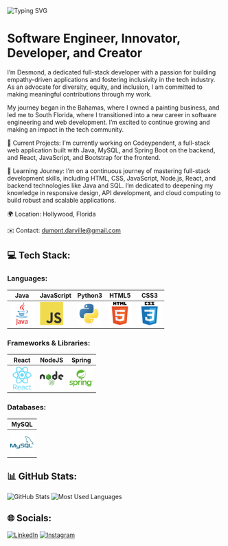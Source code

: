 ![Typing SVG](https://readme-typing-svg.demolab.com/?lines=👋+Hi+there,+I'm+Desmond+Darville;Welcome+to+my+Github!🚀)

# Software Engineer, Innovator, Developer, and Creator
I’m Desmond, a dedicated full-stack developer with a passion for building empathy-driven applications and fostering inclusivity in the tech industry. As an advocate for diversity, equity, and inclusion, I am committed to making meaningful contributions through my work.


My journey began in the Bahamas, where I owned a painting business, and led me to South Florida, where I transitioned into a new career in software engineering and web development. I’m excited to continue growing and making an impact in the tech community.

🚀 Current Projects: I’m currently working on Codeypendent, a full-stack web application built with Java, MySQL, and Spring Boot on the backend, and React, JavaScript, and Bootstrap for the frontend.

🧠 Learning Journey: I’m on a continuous journey of mastering full-stack development skills, including HTML, CSS, JavaScript, Node.js, React, and backend technologies like Java and SQL. I’m dedicated to deepening my knowledge in responsive design, API development, and cloud computing to build robust and scalable applications.

🌍 Location: Hollywood, Florida

✉️ Contact: dumont.darville@gmail.com

## 💻 Tech Stack:
<h3 align="left">Languages:</h3>
<table>
  <thead>
    <tr>
      <th>Java</th>
      <th>JavaScript</th>
      <th>Python3</th>
      <th>HTML5</th>
      <th>CSS3</th>
    </tr>
  </thead>
  <tbody>
    <tr>
      <td>
        <img src="https://github.com/devicons/devicon/blob/master/icons/java/java-original-wordmark.svg" width="55" height="55" style="max-width: 100%;">
      </td>
      <td>
        <img src="https://github.com/devicons/devicon/blob/master/icons/javascript/javascript-original.svg" width="55" height="55" style="max-width: 100%;">
      </td>
      <td>
        <img src="https://github.com/devicons/devicon/raw/master/icons/python/python-original.svg" width="55" height="55" style="max-width: 100%;">
      </td>
      <td>
        <img src="https://github.com/devicons/devicon/blob/master/icons/html5/html5-original-wordmark.svg" width="55" height="55" style="max-width: 100%;">
      </td>
      <td>
        <img src="https://github.com/devicons/devicon/blob/master/icons/css3/css3-original-wordmark.svg" width="55" height="55" style="max-width: 100%;">
      </td>
    </tr>
  </tbody>
</table>

<h3 align="left">Frameworks & Libraries:</h3>
<table>
  <thead>
    <tr>
      <th>React</th>
      <th>NodeJS</th>
      <th>Spring</th>
   </tr>
  </thead>
  <tbody>
    <tr>
      <td>
        <img src="https://github.com/devicons/devicon/blob/master/icons/react/react-original-wordmark.svg" width="55" height="55" style="max-width: 100%;">
      </td>
      <td>
        <img src="https://github.com/devicons/devicon/blob/master/icons/nodejs/nodejs-original-wordmark.svg" width="55" height="55" style="max-width: 100%;">
      </td>
      <td>
        <img src="https://github.com/devicons/devicon/blob/master/icons/spring/spring-original-wordmark.svg" width="55" height="55" style="max-width: 100%;">
      </td>
    </tr>
  </tbody>
</table>

<h3 align="left">Databases:</h3>
<table>
  <thead>
    <tr>
      <th>MySQL</th>
    </tr>
  </thead>
  <body>
    <tr>
      <td>
        <img src="https://github.com/devicons/devicon/blob/master/icons/mysql/mysql-plain-wordmark.svg" width="55" height="55" style="max-width: 100%;">
      </td>
    </tr>
  </body>
</table>

## 📊 GitHub Stats:
![GitHub Stats](https://github-readme-stats.vercel.app/api?username=dez-the-developer&show_icons=true&count_private=true&hide=issues&theme=radical)
![Most Used Languages](https://github-readme-stats.vercel.app/api/top-langs/?username=dez-the-developer&layout=compact&theme=radical)

## 🌐 Socials:
[![LinkedIn](https://img.shields.io/badge/-LinkedIn-0A66C2?style=flat-square&logo=linkedin&logoColor=white)](https://linkedin.com/in/YOUR_LINKEDIN_PROFILE)
[![Instagram](https://img.shields.io/badge/-Instagram-E4405F?style=flat-square&logo=instagram&logoColor=white)](https://instagram.com/YOUR_INSTAGRAM_PROFILE)

